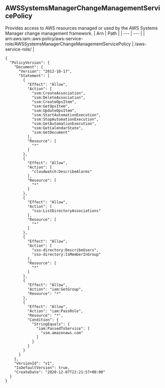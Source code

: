 
## AWSSystemsManagerChangeManagementServicePolicy
Provides access to AWS resources managed or used by the AWS Systems Manager change management framework.
| Arn | Path |
| --- | --- |
| arn:aws:iam::aws:policy/aws-service-role/AWSSystemsManagerChangeManagementServicePolicy | /aws-service-role/ |
```
{
  "PolicyVersion": {
    "Document": {
      "Version": "2012-10-17",
      "Statement": [
        {
          "Effect": "Allow",
          "Action": [
            "ssm:CreateAssociation",
            "ssm:DeleteAssociation",
            "ssm:CreateOpsItem",
            "ssm:GetOpsItem",
            "ssm:UpdateOpsItem",
            "ssm:StartAutomationExecution",
            "ssm:StopAutomationExecution",
            "ssm:GetAutomationExecution",
            "ssm:GetCalendarState",
            "ssm:GetDocument"
          ],
          "Resource": [
            "*"
          ]
        },
        {
          "Effect": "Allow",
          "Action": [
            "cloudwatch:DescribeAlarms"
          ],
          "Resource": [
            "*"
          ]
        },
        {
          "Effect": "Allow",
          "Action": [
            "sso:ListDirectoryAssociations"
          ],
          "Resource": [
            "*"
          ]
        },
        {
          "Effect": "Allow",
          "Action": [
            "sso-directory:DescribeUsers",
            "sso-directory:IsMemberInGroup"
          ],
          "Resource": [
            "*"
          ]
        },
        {
          "Effect": "Allow",
          "Action": "iam:GetGroup",
          "Resource": "*"
        },
        {
          "Effect": "Allow",
          "Action": "iam:PassRole",
          "Resource": "*",
          "Condition": {
            "StringEquals": {
              "iam:PassedToService": [
                "ssm.amazonaws.com"
              ]
            }
          }
        }
      ]
    },
    "VersionId": "v1",
    "IsDefaultVersion": true,
    "CreateDate": "2020-12-07T22:21:57+00:00"
  }
}
```
